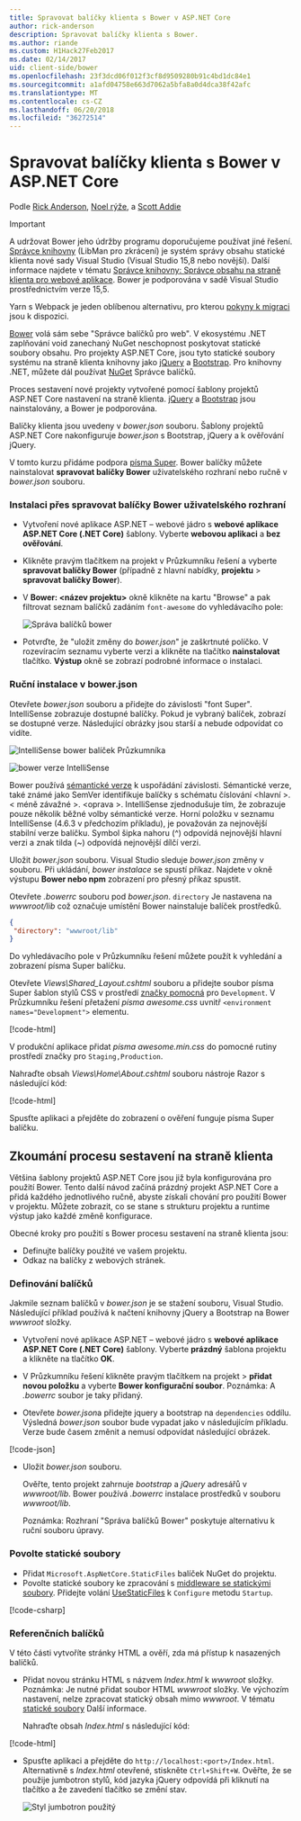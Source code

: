 ```yaml
---
title: Spravovat balíčky klienta s Bower v ASP.NET Core
author: rick-anderson
description: Spravovat balíčky klienta s Bower.
ms.author: riande
ms.custom: H1Hack27Feb2017
ms.date: 02/14/2017
uid: client-side/bower
ms.openlocfilehash: 23f3dcd06f012f3cf8d9509280b91c4bd1dc84e1
ms.sourcegitcommit: a1afd04758e663d7062a5bfa8a0d4dca38f42afc
ms.translationtype: MT
ms.contentlocale: cs-CZ
ms.lasthandoff: 06/20/2018
ms.locfileid: "36272514"
---
```

# <a name="manage-client-side-packages-with-bower-in-aspnet-core"></a>Spravovat balíčky klienta s Bower v ASP.NET Core

Podle [Rick Anderson](https://twitter.com/RickAndMSFT), [Noel rýže](https://blog.falafel.com/falafel-software-recognized-sitefinity-website-year/), a [Scott Addie](https://scottaddie.com) 

> [!IMPORTANT]
> A udržovat Bower jeho údržby programu doporučujeme používat jiné řešení. [Správce knihovny](https://blogs.msdn.microsoft.com/webdev/2018/04/18/what-happened-to-bower/) (LibMan pro zkrácení) je systém správy obsahu statické klienta nové sady Visual Studio (Visual Studio 15,8 nebo novější). Další informace najdete v tématu [Správce knihovny: Správce obsahu na straně klienta pro webové aplikace](https://blogs.msdn.microsoft.com/webdev/2018/04/17/library-manager-client-side-content-manager-for-web-apps/). Bower je podporována v sadě Visual Studio prostřednictvím verze 15,5.
>
> Yarn s Webpack je jeden oblíbenou alternativu, pro kterou [pokyny k migraci](https://bower.io/blog/2017/how-to-migrate-away-from-bower/) jsou k dispozici. 

[Bower](https://bower.io/) volá sám sebe "Správce balíčků pro web". V ekosystému .NET zaplňování void zanechaný NuGet neschopnost poskytovat statické soubory obsahu. Pro projekty ASP.NET Core, jsou tyto statické soubory systému na straně klienta knihovny jako [jQuery](http://jquery.com/) a [Bootstrap](http://getbootstrap.com/). Pro knihovny .NET, můžete dál používat [NuGet](https://www.nuget.org/) Správce balíčků.

Proces sestavení nové projekty vytvořené pomocí šablony projektů ASP.NET Core nastavení na straně klienta. [jQuery](http://jquery.com/) a [Bootstrap](http://getbootstrap.com/) jsou nainstalovány, a Bower je podporována.

Balíčky klienta jsou uvedeny v *bower.json* souboru. Šablony projektů ASP.NET Core nakonfiguruje *bower.json* s Bootstrap, jQuery a k ověřování jQuery.

V tomto kurzu přidáme podpora [písma Super](http://fontawesome.io). Bower balíčky můžete nainstalovat **spravovat balíčky Bower** uživatelského rozhraní nebo ručně v *bower.json* souboru.

### <a name="installation-via-manage-bower-packages-ui"></a>Instalaci přes spravovat balíčky Bower uživatelského rozhraní

* Vytvoření nové aplikace ASP.NET – webové jádro s **webové aplikace ASP.NET Core (.NET Core)** šablony. Vyberte **webovou aplikaci** a **bez ověřování**.

* Klikněte pravým tlačítkem na projekt v Průzkumníku řešení a vyberte **spravovat balíčky Bower** (případně z hlavní nabídky, **projektu** > **spravovat balíčky Bower**).

* V **Bower: \<název projektu\>**  okně klikněte na kartu "Browse" a pak filtrovat seznam balíčků zadáním `font-awesome` do vyhledávacího pole:

  ![Správa balíčků bower](bower/_static/manage-bower-packages.png)

* Potvrďte, že "uložit změny do *bower.json*" je zaškrtnuté políčko. V rozevíracím seznamu vyberte verzi a klikněte na tlačítko **nainstalovat** tlačítko. **Výstup** okně se zobrazí podrobné informace o instalaci.

### <a name="manual-installation-in-bowerjson"></a>Ruční instalace v bower.json

Otevřete *bower.json* souboru a přidejte do závislosti "font Super". IntelliSense zobrazuje dostupné balíčky. Pokud je vybraný balíček, zobrazí se dostupné verze. Následující obrázky jsou starší a nebude odpovídat co vidíte.

![IntelliSense bower balíček Průzkumníka](bower/_static/add-package.png)

![bower verze IntelliSense](bower/_static/version-intelliSense.png)

Bower používá [sémantické verze](http://semver.org/) k uspořádání závislosti. Sémantické verze, také známé jako SemVer identifikuje balíčky s schématu číslování \<hlavní >.\< méně závažné >. \<oprava >. IntelliSense zjednodušuje tím, že zobrazuje pouze několik běžné volby sémantické verze. Horní položku v seznamu IntelliSense (4.6.3 v předchozím příkladu), je považován za nejnovější stabilní verze balíčku. Symbol šipka nahoru (^) odpovídá nejnovější hlavní verzi a znak tilda (~) odpovídá nejnovější dílčí verzi.

Uložit *bower.json* souboru. Visual Studio sleduje *bower.json* změny v souboru. Při ukládání, *bower instalace* se spustí příkaz. Najdete v okně výstupu **Bower nebo npm** zobrazení pro přesný příkaz spustit.

Otevřete *.bowerrc* souboru pod *bower.json*. `directory` Je nastavena na *wwwroot/lib* což označuje umístění Bower nainstaluje balíček prostředků.

```json
{
 "directory": "wwwroot/lib"
}
```

Do vyhledávacího pole v Průzkumníku řešení můžete použít k vyhledání a zobrazení písma Super balíčku.

Otevřete *Views\Shared\_Layout.cshtml* souboru a přidejte soubor písma Super šablon stylů CSS v prostředí [značky pomocná](xref:mvc/views/tag-helpers/intro) pro `Development`. V Průzkumníku řešení přetažení *písma awesome.css* uvnitř `<environment names="Development">` elementu.

[!code-html[](bower/sample/_Layout.cshtml?highlight=4&range=9-13)]

V produkční aplikace přidat *písma awesome.min.css* do pomocné rutiny prostředí značky pro `Staging,Production`.

Nahraďte obsah *Views\Home\About.cshtml* souboru nástroje Razor s následující kód:

[!code-html[](bower/sample/About.cshtml)]

Spusťte aplikaci a přejděte do zobrazení o ověření funguje písma Super balíčku.

## <a name="exploring-the-client-side-build-process"></a>Zkoumání procesu sestavení na straně klienta

Většina šablony projektů ASP.NET Core jsou již byla konfigurována pro použití Bower. Tento další návod začíná prázdný projekt ASP.NET Core a přidá každého jednotlivého ručně, abyste získali chování pro použití Bower v projektu. Můžete zobrazit, co se stane s strukturu projektu a runtime výstup jako každé změně konfigurace.

Obecné kroky pro použití s Bower procesu sestavení na straně klienta jsou:

* Definujte balíčky použité ve vašem projektu. <!-- once defined, you don't need to download them, VS does -->
* Odkaz na balíčky z webových stránek.

### <a name="define-packages"></a>Definování balíčků

Jakmile seznam balíčků v *bower.json* je se stažení souboru, Visual Studio. Následující příklad používá k načtení knihovny jQuery a Bootstrap na Bower *wwwroot* složky.

* Vytvoření nové aplikace ASP.NET – webové jádro s **webové aplikace ASP.NET Core (.NET Core)** šablony. Vyberte **prázdný** šablona projektu a klikněte na tlačítko **OK**.

* V Průzkumníku řešení klikněte pravým tlačítkem na projekt > **přidat novou položku** a vyberte **Bower konfigurační soubor**. Poznámka: A *.bowerrc* soubor je taky přidaný.

* Otevřete *bower.json*a přidejte jquery a bootstrap na `dependencies` oddílu. Výsledná *bower.json* soubor bude vypadat jako v následujícím příkladu. Verze bude časem změnit a nemusí odpovídat následující obrázek.

[!code-json[](bower/sample/bower.json?highlight=5,6)]

* Uložit *bower.json* souboru.

  Ověřte, tento projekt zahrnuje *bootstrap* a *jQuery* adresářů v *wwwroot/lib*. Bower používá *.bowerrc* instalace prostředků v souboru *wwwroot/lib*.

  Poznámka: Rozhraní "Správa balíčků Bower" poskytuje alternativu k ruční souboru úpravy.

### <a name="enable-static-files"></a>Povolte statické soubory

* Přidat `Microsoft.AspNetCore.StaticFiles` balíček NuGet do projektu.
* Povolte statické soubory ke zpracování s [middleware se statickými soubory](/dotnet/api/microsoft.aspnetcore.builder.staticfileextensions). Přidejte volání [UseStaticFiles](/dotnet/api/microsoft.aspnetcore.builder.staticfileextensions) k `Configure` metodu `Startup`.

[!code-csharp[](bower/sample/Startup.cs?highlight=9)]

### <a name="reference-packages"></a>Referenčních balíčků

V této části vytvoříte stránky HTML a ověří, zda má přístup k nasazených balíčků.

* Přidat novou stránku HTML s názvem *Index.html* k *wwwroot* složky. Poznámka: Je nutné přidat soubor HTML *wwwroot* složky. Ve výchozím nastavení, nelze zpracovat statický obsah mimo *wwwroot*. V tématu [statické soubory](xref:fundamentals/static-files) Další informace.

  Nahraďte obsah *Index.html* s následující kód:

[!code-html[](bower/sample/Index.html)]

* Spusťte aplikaci a přejděte do `http://localhost:<port>/Index.html`. Alternativně s *Index.html* otevřené, stiskněte `Ctrl+Shift+W`. Ověřte, že se použije jumbotron stylů, kód jazyka jQuery odpovídá při kliknutí na tlačítko a že zavedení tlačítko se změní stav.

  ![Styl jumbotron použitý](bower/_static/jumbotron.png)
